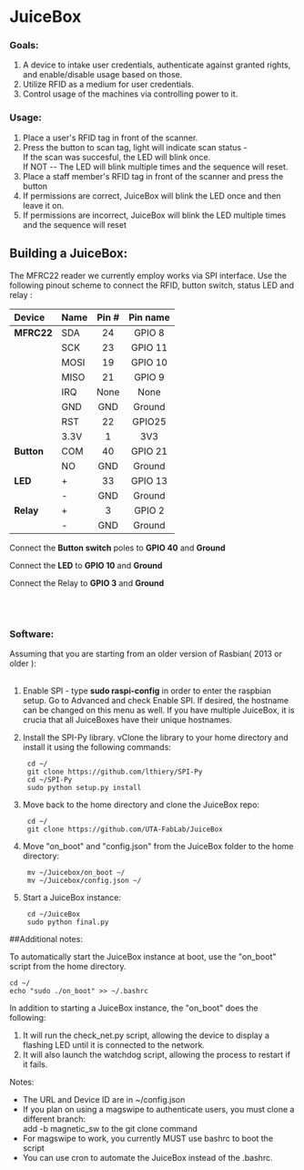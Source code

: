 # JuiceBox

### Goals:
1. A device to intake user credentials, authenticate against granted rights, and enable/disable usage based on those.
2. Utilize RFID as a medium for user credentials.
3. Control usage of the machines via controlling power to it. 

### Usage:
1. Place a user's RFID tag in front of the scanner.
2. Press the button to scan tag, light will indicate scan status - 
    <br>If the scan was succesful, the LED will blink once.
    <br>If NOT -- The LED will blink multiple times and the sequence will reset.
3. Place a staff member's RFID tag in front of the scanner and press the button
4. If permissions are correct, JuiceBox will blink the LED once and then leave it on.
5. If permissions are incorrect, JuiceBox will blink the LED multiple times and the sequence will reset

## Building a JuiceBox:

The MFRC22 reader we currently employ works via SPI interface. Use the following pinout scheme to connect the RFID, button switch, status LED and relay :

|Device 	|Name	| Pin #	| Pin name	|
|:---		| ---	| :----:| :------:	|
|**MFRC22**	|SDA	|  24	|	GPIO 8	|
|		|SCK	|  23	|	GPIO 11	|
|		|MOSI	|  19	|	GPIO 10	|
|		|MISO	|  21	|	GPIO 9	|
|		|IRQ	|  None	|	None	|
|		|GND	|  GND	|	Ground	|
|		|RST	|  22	|	GPIO25	|
|		|3.3V	|  1	|	3V3	|
|**Button**	|COM	|  40	|	GPIO 21	|
|		|NO	|  GND	|	Ground	|
|**LED**	|+	|  33	|	GPIO 13	|
|		|-	|  GND	|	Ground	|
|**Relay**	|+	|  3	|	GPIO 2	|
|		|-	|  GND	|	Ground	|

Connect the <b>Button switch</b> poles to <b>GPIO 40</b> and <b>Ground</b><br>

Connect the <b>LED</b> to <b>GPIO 10</b> and <b>Ground</b> <br>

Connect the Relay to <b>GPIO 3</b> and <b>Ground</b> <br>

<br><br>
### Software:
Assuming that you are starting from an older version of Rasbian( 2013 or older ):
<br><br>
1.	Enable SPI - type <b>sudo raspi-config</b> in order to enter the raspbian setup.  Go to Advanced and check Enable SPI. If desired, the hostname can be changed on this menu as well.  If you have multiple JuiceBox, it is crucia that all JuiceBoxes have their  unique hostnames.

2. Install the SPI-Py library.  vClone the library to your home directory and install it using the following commands:
		
		cd ~/
		git clone https://github.com/lthiery/SPI-Py
		cd ~/SPI-Py
		sudo python setup.py install
		
2. Move back to the home directory and clone the JuiceBox repo:

		cd ~/
		git clone https://github.com/UTA-FabLab/JuiceBox
		
3. Move "on_boot" and "config.json" from the JuiceBox folder to the home directory:

		mv ~/Juicebox/on_boot ~/
		mv ~/Juicebox/config.json ~/
	
4. Start a JuiceBox instance: 

		cd ~/JuiceBox
		sudo python final.py
		
##Additional notes:

To automatically start the JuiceBox instance at boot, use the "on_boot" script from the home directory. 

	cd ~/
	echo "sudo ./on_boot" >> ~/.bashrc
		
In addition to starting a JuiceBox instance, the "on_boot" does the following: 

1. It will run the check_net.py script, allowing the device to display a flashing LED until it is connected to the network.
2. It will also launch the watchdog script, allowing the process to restart if it fails.

Notes:
  - The URL and Device ID are in ~/config.json
  - If you plan on using a magswipe to authenticate users, you must clone a different branch:<br>	add -b magnetic_sw to the git clone command
  - For magswipe to work, you currently MUST use bashrc to boot the script
  - You can use cron to automate the JuiceBox instead of the .bashrc.



